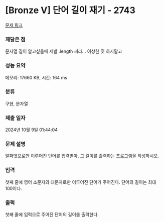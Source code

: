 # [Bronze V] 단어 길이 재기 - 2743 

[문제 링크](https://www.acmicpc.net/problem/2743) 

### 깨달은 점
문자열 길이 알고싶을때 제발 .length 써라... 이상한 짓 하지말고

### 성능 요약

메모리: 17660 KB, 시간: 164 ms

### 분류

구현, 문자열

### 제출 일자

2024년 10월 9일 01:44:04

### 문제 설명

<p>알파벳으로만 이루어진 단어를 입력받아, 그 길이를 출력하는 프로그램을 작성하시오.</p>

### 입력 

 <p>첫째 줄에 영어 소문자와 대문자로만 이루어진 단어가 주어진다. 단어의 길이는 최대 100이다.</p>

### 출력 

 <p>첫째 줄에 입력으로 주어진 단어의 길이를 출력한다.</p>

